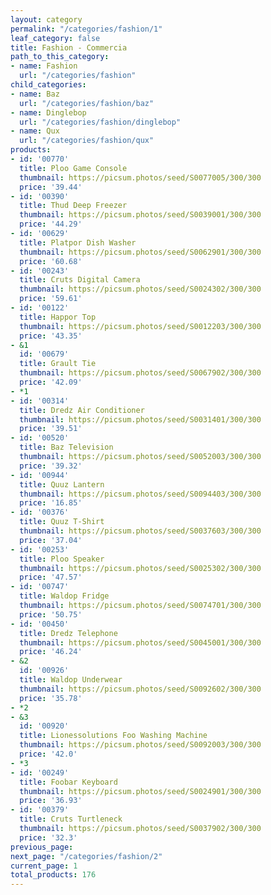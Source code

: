 ```yaml
---
layout: category
permalink: "/categories/fashion/1"
leaf_category: false
title: Fashion - Commercia
path_to_this_category:
- name: Fashion
  url: "/categories/fashion"
child_categories:
- name: Baz
  url: "/categories/fashion/baz"
- name: Dinglebop
  url: "/categories/fashion/dinglebop"
- name: Qux
  url: "/categories/fashion/qux"
products:
- id: '00770'
  title: Ploo Game Console
  thumbnail: https://picsum.photos/seed/S0077005/300/300
  price: '39.44'
- id: '00390'
  title: Thud Deep Freezer
  thumbnail: https://picsum.photos/seed/S0039001/300/300
  price: '44.29'
- id: '00629'
  title: Platpor Dish Washer
  thumbnail: https://picsum.photos/seed/S0062901/300/300
  price: '60.68'
- id: '00243'
  title: Cruts Digital Camera
  thumbnail: https://picsum.photos/seed/S0024302/300/300
  price: '59.61'
- id: '00122'
  title: Happor Top
  thumbnail: https://picsum.photos/seed/S0012203/300/300
  price: '43.35'
- &1
  id: '00679'
  title: Grault Tie
  thumbnail: https://picsum.photos/seed/S0067902/300/300
  price: '42.09'
- *1
- id: '00314'
  title: Dredz Air Conditioner
  thumbnail: https://picsum.photos/seed/S0031401/300/300
  price: '39.51'
- id: '00520'
  title: Baz Television
  thumbnail: https://picsum.photos/seed/S0052003/300/300
  price: '39.32'
- id: '00944'
  title: Quuz Lantern
  thumbnail: https://picsum.photos/seed/S0094403/300/300
  price: '16.85'
- id: '00376'
  title: Quuz T-Shirt
  thumbnail: https://picsum.photos/seed/S0037603/300/300
  price: '37.04'
- id: '00253'
  title: Ploo Speaker
  thumbnail: https://picsum.photos/seed/S0025302/300/300
  price: '47.57'
- id: '00747'
  title: Waldop Fridge
  thumbnail: https://picsum.photos/seed/S0074701/300/300
  price: '50.75'
- id: '00450'
  title: Dredz Telephone
  thumbnail: https://picsum.photos/seed/S0045001/300/300
  price: '46.24'
- &2
  id: '00926'
  title: Waldop Underwear
  thumbnail: https://picsum.photos/seed/S0092602/300/300
  price: '35.78'
- *2
- &3
  id: '00920'
  title: Lionessolutions Foo Washing Machine
  thumbnail: https://picsum.photos/seed/S0092003/300/300
  price: '42.0'
- *3
- id: '00249'
  title: Foobar Keyboard
  thumbnail: https://picsum.photos/seed/S0024901/300/300
  price: '36.93'
- id: '00379'
  title: Cruts Turtleneck
  thumbnail: https://picsum.photos/seed/S0037902/300/300
  price: '32.3'
previous_page: 
next_page: "/categories/fashion/2"
current_page: 1
total_products: 176
---
```

